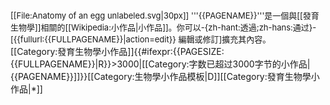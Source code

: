 <div class="notice metadata" id="stub" style="font-size: small;">
[[File:Anatomy of an egg unlabeled.svg|30px]]&nbsp;'''{{PAGENAME}}'''是一個與[[發育生物學]]相關的[[Wikipedia:小作品|小作品]]。你可以-{zh-hant:透過;zh-hans:通过}-<span class="plainlinks">[{{fullurl:{{FULLPAGENAME}}|action=edit}} 編輯或修訂]</span>擴充其內容。</div><includeonly>[[Category:發育生物學小作品]]{{#ifexpr:{{PAGESIZE:{{FULLPAGENAME}}|R}}>3000|[[Category:字数已超过3000字节的小作品|{{PAGENAME}}]]}}</includeonly><noinclude>[[Category:生物學小作品模板|D]][[Category:發育生物學小作品|*]]
</noinclude>